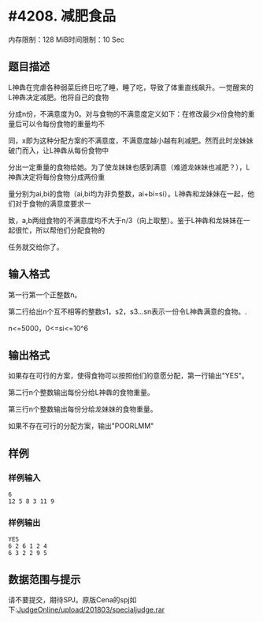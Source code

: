 # #4208. 减肥食品

内存限制：128 MiB时间限制：10 Sec

## 题目描述

L神犇在完虐各种弱菜后终日吃了睡，睡了吃，导致了体重直线飙升。一觉醒来的L神犇决定减肥。他将自己的食物

分成n份，不满意度为0。对与食物的不满意度定义如下：在修改最少x份食物的重量后可以令每份食物的重量均不

同，x即为这种分配方案的不满意度，不满意度越小越有利减肥。然而此时龙妹妹破门而入，让L神犇从每份食物中

分出一定重量的食物给她。为了使龙妹妹也感到满意（难道龙妹妹也减肥？），L神犇决定将每份食物分成两份重

量分别为ai,bi的食物（ai,bi均为非负整数，ai+bi=si）。L神犇和龙妹妹在一起，他们对于食物的满意度要求一

致，a,b两组食物的不满意度均不大于n/3（向上取整）。鉴于L神犇和龙妹妹在一起很忙，所以帮他们分配食物的

任务就交给你了。

## 输入格式

第一行第一个正整数n。

第二行给出n个互不相等的整数s1，s2，s3...sn表示一份令L神犇满意的食物。.

n<=5000，0<=si<=10^6

## 输出格式

如果存在可行的方案，使得食物可以按照他们的意愿分配，第一行输出"YES"。

第二行n个整数输出每份分给L神犇的食物重量。

第三行n个整数输出每份分给龙妹妹的食物重量。

如果不存在可行的分配方案，输出"POORLMM"

## 样例

### 样例输入

    
    6
    12 5 8 3 11 9
    

### 样例输出

    
    YES
    6 2 6 1 2 4
    6 3 2 2 9 5
    
    

## 数据范围与提示

请不要提交，期待SPJ。原版Cena的spj如下:[JudgeOnline/upload/201803/specialjudge.rar](upload/201803/specialjudge.rar)
